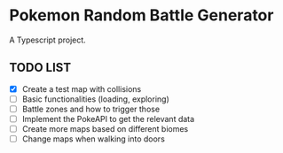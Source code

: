 # Pokemon Random Battle Generator

A Typescript project.

## TODO LIST
- [x] Create a test map with collisions
- [ ] Basic functionalities (loading, exploring)
- [ ] Battle zones and how to trigger those
- [ ] Implement the PokeAPI to get the relevant data
- [ ] Create more maps based on different biomes
- [ ] Change maps when walking into doors